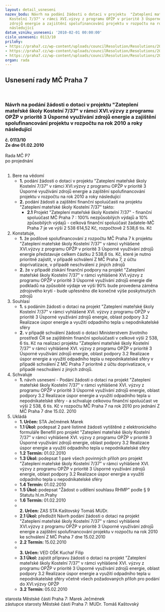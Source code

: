 ```yaml
---
layout: detail_usneseni
nazev_bodu: Návrh na podání žádosti o dotaci v projektu  "Zateplení mateřské školy
  Kostelní 7/37" v rámci XVI.výzvy z programu OPŽP v prioritě 3 Úsporné využívání
  zdrojů energie a zajištění spolufinancování projektu v rozpočtu na rok 2010 a roky
  následující
datum_vzniku_usneseni: '2010-02-01 00:00:00'
cislo_usneseni: 0113/10
prilohy:
- https://praha7.cz/wp-content/uploads/councilResolution/Resolutions/20799/5-n%c3%a1vrh_usnesen%c3%ad_zm%c4%8d.doc
- https://praha7.cz/wp-content/uploads/councilResolution/Resolutions/20799/5-finalni_zadost_ms_kostelni_1_2_2010.pdf
- https://praha7.cz/wp-content/uploads/councilResolution/Resolutions/20799/5-dopis_na_mhmp-javornick%c3%a1.doc
organ: rada
---
```

<div id="ucUsn_pList" class="usn">
	<span><h2>Usnesení rady MČ Praha 7 </h2>
<br></span><div class="standBody">
<span><h3>Návrh na podání žádosti o dotaci v projektu  "Zateplení mateřské školy Kostelní 7/37" v rámci XVI.výzvy z programu OPŽP v prioritě 3 Úsporné využívání zdrojů energie a zajištění spolufinancování projektu v rozpočtu na rok 2010 a roky následující</h3></span><div class="center">
		<strong>č. 0113/10</strong><br>
	</div>
<div class="center">
		<strong>Ze dne 01.02.2010</strong><br><br>
	</div>Rada MČ P7<br> po projednání<br><br><ol>
<li>Bere na vědomí<ul>
<li>
<strong>1.</strong> podání žádosti o dotaci v projektu  "Zateplení mateřské školy Kostelní 7/37" v rámci XVI.výzvy z programu OPŽP v prioritě 3 Úsporné využívání zdrojů energie a zajištění spolufinancování projektu v rozpočtu na rok 2010 a roky následující</li>
<li>
<strong>2.</strong> podání žádosti a zajištění finanční spoluúčasti na projektu "Zateplení mateřské školy Kostelní 7/37" takto:  <ul><li>
<strong>2.1</strong> Projekt "Zateplení mateřské školy Kostelní 7/37" -  finanční spoluúčast MČ Praha 7 : 100% nezpůsobilých výdajů a 10% způsobilých výdajů - celková finanční spoluúčast žadatele-MČ Praha 7 je ve výši 2 538 614,52 Kč, rozpočtově 2 538,6 tis. Kč</li></ul>
</li>
</ul>
</li>
<li>Konstatuje,<ul>
<li>
<strong>1.</strong> že podílové spolufinancování z rozpočtu MČ Praha 7 k projektu  "Zateplení mateřské školy Kostelní 7/37" v rámci vyhlášené XVI.výzvy z programu OPŽP v prioritě 3 Úsporné využívání zdrojů energie představuje celkem částku 2 538,6 tis. Kč, které je nutno prioritně zajistit, v případě schválení Z MČ Praha 7, z účtu doprivatizace, v případě neschválení z jiných zdrojů </li>
<li>
<strong>2.</strong> že v případě získání finanční podpory na projekt  "Zateplení mateřské školy Kostelní 7/37" v rámci vyhlášené XVI.výzvy z programu OPŽP v prioritě 3 Úsporné využívání zdrojů energie dle podkladů na způsobilé výdaje ve výši 90% bude provedena záměna zdrojového krytí  - bude upřesněno dle konečné výše poskytnutých zdrojů</li>
</ul>
</li>
<li>Souhlasí<ul>
<li>
<strong>1.</strong> s podáním žádosti o dotaci na projekt "Zateplení mateřské školy Kostelní 7/37" v rámci vyhlášené XVI. výzvy z programu OPŽP v prioritě 3 Úsporné využívání zdrojů energie, oblast podpory 3.2 Realizace úspor energie a využití odpadního tepla u nepodnikatelské sféry</li>
<li>
<strong>2.</strong> v případě schválení žádosti o dotaci Ministerstvem životního prostředí ČR se zajištěním finanční spoluúčasti v celkové výši 2 538, 6 tis. Kč na realizaci projektu "Zateplení mateřské školy Kostelní 7/37" v rámci vyhlášené XVI. výzvy z programu OPŽP v prioritě 3 Úsporné využívání zdrojů energie, oblast podpory 3.2 Realizace úspor energie a využití odpadního tepla u nepodnikatelské sféry v případě schválení Z MČ Praha 7 prioritně z účtu doprivatizace, v případě neschválení z jiných zdrojů.</li>
</ul>
</li>
<li>Schvaluje<ul><li>
<strong>1.</strong> návrh usnesení  - Podání žádosti o dotaci na projekt "Zateplení mateřské školy Kostelní 7/37" v rámci vyhlášené XVI. výzvy z programu OPŽP v prioritě 3 Úsporné využívání zdrojů energie, oblast podpory 3.2 Realizace úspor energie a využití odpadního tepla u nepodnikatelské sféry -  a schvaluje celkovou finanční spoluúčast ve výši 2 538, 6 tis. Kč v rozpočtu MČ Praha 7 na rok 2010 pro jednání Z MČ Praha 7 dne 15.02. 2010  </li></ul>
</li>
<li>Ukládá<ul>
<li>
<strong>1. Určen: </strong>STA Ječmének Marek</li>
<li>
<strong>1.1 Úkol: </strong>podepsat 2 paré listinné žádosti vytištěné z elektronického formuláře Benefill pro projekt "Zateplení mateřské školy Kostelní 7/37" v rámci vyhlášené XVI. výzvy z programu OPŽP v prioritě 3 Úsporné využívání zdrojů energie, oblast podpory 3.2 Realizace úspor energie a využití odpadního tepla u nepodnikatelské sféry  </li>
<li>
<strong>1.2 Termín: </strong>01.02.2010</li>
<li>
<strong>1.3 Úkol: </strong>podepsat 1 paré všech povinných příloh pro projekt "Zateplení mateřské školy Kostelní 7/37" v rámci vyhlášené XVI. výzvy z programu OPŽP v prioritě 3 Úsporné využívání zdrojů energie, oblast podpory 3.2 Realizace úspor energie a využití odpadního tepla u nepodnikatelské sféry  </li>
<li>
<strong>1.4 Termín: </strong>01.02.2010</li>
<li>
<strong>1.5 Úkol: </strong>podepsat "Žádost o udělení souhlasu RHMP" podle § 9 Statutu hl.m.Prahy </li>
<li>
<strong>1.6 Termín: </strong>01.02.2010</li>
<li>
<strong><br>2. Určen: </strong>ZAS STA Kaštovský Tomáš MUDr.</li>
<li>
<strong>2.1 Úkol: </strong>předložit Návrh podání žádosti o dotaci na projekt  "Zateplení mateřské školy Kostelní 7/37" v rámci vyhlášené XVI.výzvy z programu OPŽP v prioritě 3 Úsporné využívání zdrojů energie a zajištění spolufinancování projektu v rozpočtu na rok 2010 ke schválení Z MČ Praha 7 dne 15.02.2010</li>
<li>
<strong>2.2 Termín: </strong>15.02.2010</li>
<li>
<strong><br>3. Určen: </strong>VED OŠK Kuchař Filip</li>
<li>
<strong>3.1 Úkol: </strong>zajistit přípravu žádosti o dotaci na projekt  "Zateplení mateřské školy Kostelní 7/37" v rámci vyhlášené XVI. výzvy z programu OPŽP v prioritě 3 Úsporné využívání zdrojů energie, oblast podpory 3.2 Realizace úspor energie a využití odpadního tepla u nepodnikatelské sféry včetně všech požadovaných příloh pro podání do XVI.výzvy OPŽP </li>
<li>
<strong>3.2 Termín: </strong>05.02.2010</li>
</ul>
</li>
</ol>starosta Městské části Praha 7: Marek Ječmének<br>zástupce starosty Městské části Praha 7: MUDr. Tomáš Kaštovský 
</div>
</div>